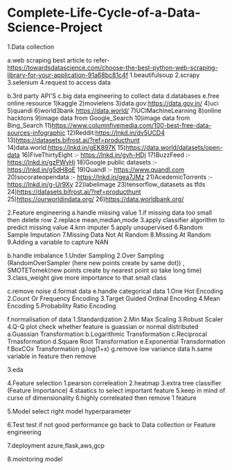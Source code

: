 # Complete-Life-Cycle-of-a-Data-Science-Project

1.Data collection

a.web scraping  best article to refer-https://towardsdatascience.com/choose-the-best-python-web-scraping-library-for-your-application-91a68bc81c4f
   1.beautifulsoup
   2.scrapy
   3.selenium
   4.request to access data 
  
b.3rd party API'S 
c.big data engineering to collect data
d.databases
e.free online resource
   1)kaggle
   2)movielens
   3)data.gov:https://data.gov.in/
   4)uci
   5)quandi
   6)world3bank  https://data.world/
   7)UCIMachineLearning
   8)online hacktons
   9)image data from Google_Search
   10)image data from Bing_Search
   11)https://www.columnfivemedia.com/100-best-free-data-sources-infographic
   12)Reddit:https://lnkd.in/dv5UCD4
   13)https://datasets.bifrost.ai/?ref=producthunt
   14)data.world:https://lnkd.in/gEK897K
   15)https://data.world/datasets/open-data
   16)FiveThirtyEight :-  https://lnkd.in/gyh-HDj
   17)BuzzFeed :- https://lnkd.in/gzPWyHj
   18)Google public datasets :- https://lnkd.in/g5dH8qE
   19)Quandl :- https://www.quandl.com
   20)socorateopendata :- https://lnkd.in/gea7JMz
   21)AcedemicTorrents :- https://lnkd.in/g-Ur9Xy
   22)labelimage
   23)tensorflow_datasets as tfds
   24)https://datasets.bifrost.ai/?ref=producthunt
   25)https://ourworldindata.org/
   26)https://data.worldbank.org/

2.Feature engineering
   a.handle missing value
     1.if missing data too small then  delete row
     2.replace mean,median,mode
     3.apply classifier algorithm to predict missing value
     4.knn imputer
     5.apply unsupervised 
     6.Random Sample Imputation
     7.Missing Data Not At Random
     8.Missing At Random
     9.Adding a variable to capture NAN
     
   b.handle imbalance
     1.Under Sampling
     2.Over Sampling  (RandomOverSampler (here new points create by same dot)) ,  SMOTETomek(new points create by nearest point so take long time)
     3.class_weight give more importance to that small class
  
   c.remove noise
   d.format data
   e.handle categorical data
     1.One Hot Encoding
     2.Count Or Frequency Encoding
     3.Target Guided Ordinal Encoding
     4.Mean Encoding
     5.Probability Ratio Encoding
     
   f.normalisation of data
     1.Standardization
     2.Min Max Scaling
     3.Robust Scaler
     4.Q-Q plot check whether feature is guassian or normal distributed
        a.Guassian Transformation
        b.Logarithmic Transformation
        c.Reciprocal Trnasformation
        d.Square Root Transformation
        e.Exponential Transdormation
        f.BoxCOx Transformation
        g.log(1+x)
   g.remove low variance data 
   h.same variable in feature then remove

3.eda

4.Feature selection
  1.pearson correleation
  2.heatmap
  3.extra tree classifier (Feature Importance)
  4.staatics to select important feature
  5.keep in mind of curse of dimensionality
  6.highly correleated then remove 1 feature


5.Model
select right model
hyperparameter 


6.Test
test 
if not good performance go back to Data collection or  Feature engineering

7.deployment
azure,flask,aws,gcp


8.mointoring model

